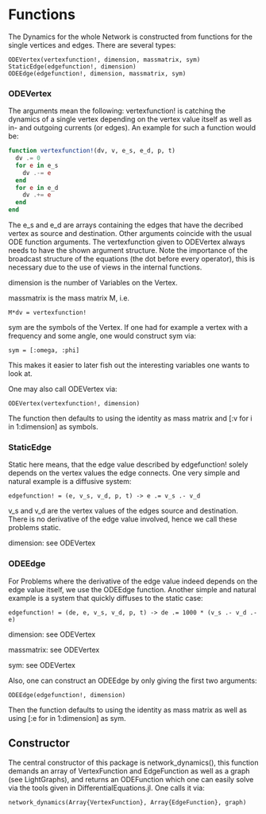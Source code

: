 # Functions

The Dynamics for the whole Network is constructed from functions for the single vertices and edges. There are several types:

```@docs
ODEVertex(vertexfunction!, dimension, massmatrix, sym)
StaticEdge(edgefunction!, dimension)
ODEEdge(edgefunction!, dimension, massmatrix, sym)
```


### ODEVertex

The arguments mean the following: vertexfunction! is catching the dynamics of a single vertex depending on the vertex value itself as well as in- and outgoing currents (or edges). An example for such a function would be:

```julia
function vertexfunction!(dv, v, e_s, e_d, p, t)
  dv .= 0
  for e in e_s
    dv .-= e
  end
  for e in e_d
    dv .+= e
  end
end
```

The e_s and e_d are arrays containing the edges that have the decribed vertex as source and destination. Other arguments coincide with the usual ODE function arguments. The vertexfunction given to ODEVertex always needs to have the shown argument structure. Note the importance of the broadcast structure of the equations (the dot before every operator), this is necessary due to the use of views in the internal functions.

dimension is the number of Variables on the Vertex.

massmatrix is the mass matrix M, i.e.

```@docs
M*dv = vertexfunction!
```

sym are the symbols of the Vertex. If one had for example a vertex with a frequency and some angle, one would construct sym via:

```@docs
sym = [:omega, :phi]
```

This makes it easier to later fish out the interesting variables one wants to look at.

One may also call ODEVertex via:

```@docs
ODEVertex(vertexfunction!, dimension)
```

The function then defaults to using the identity as mass matrix and [:v for i in 1:dimension] as symbols.


### StaticEdge

Static here means, that the edge value described by edgefunction! solely depends on the vertex values the edge connects. One very simple and natural example is a diffusive system:

```@julia
edgefunction! = (e, v_s, v_d, p, t) -> e .= v_s .- v_d
```

v_s and v_d are the vertex values of the edges source and destination. There is no derivative of the edge value involved, hence we call these problems static.

dimension: see ODEVertex

### ODEEdge

For Problems where the derivative of the edge value indeed depends on the edge value itself, we use the ODEEdge function. Another simple and natural example is a system that quickly diffuses to the static case:

```@julia
edgefunction! = (de, e, v_s, v_d, p, t) -> de .= 1000 * (v_s .- v_d .- e)
```

dimension: see ODEVertex

massmatrix: see ODEVertex

sym: see ODEVertex

Also, one can construct an ODEEdge by only giving the first two arguments:

```@docs
ODEEdge(edgefunction!, dimension)
```

Then the function defaults to using the identity as mass matrix as well as using [:e for in 1:dimension] as sym.




## Constructor

The central constructor of this package is network_dynamics(), this function demands an array of VertexFunction and EdgeFunction as well as a graph (see LightGraphs), and returns an ODEFunction which one can easily solve via the tools given in DifferentialEquations.jl. One calls it via:

```@docs
network_dynamics(Array{VertexFunction}, Array{EdgeFunction}, graph)
```
